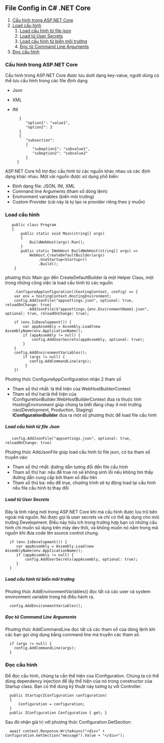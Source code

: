 ## File Config in C# .NET Core
1. [Cấu hình trong ASP.NET Core](#section1)
2. [Load cấu hình](#section2)
   1. [Load cấu hình từ file json](#section2.1)
   2. [Load từ User Secrets](#section2.2)
   3. [Load cấu hình từ biến môi trường](#Section2.3)
   4. [Đọc từ Command Line Arguments](#section2.4)
3. [Đọc cấu hình](#section3)

### Cấu hình trong ASP.NET Core<a name="section1"></a>
Cấu hình trong ASP.NET Core được lưu dưới dạng key-value, người dùng có thể lưu cấu hình trong các file định dạng
- Json
- XML
- INI

         {  
            "option1": "value1",  
            "option2": 2
         }
         {
            "subsection": 
            {
               "suboption1": "subvalue1",
               "suboption2": "subvalue2"  
            }
        }
        
ASP.NET Core hỗ trợ đọc cấu hình từ các nguồn khác nhau và các định dạng khác nhau. Một vài nguồn được sử dụng phổ biến:
- Định dạng file: JSON, INI, XML
- Command line Arguments (tham số dòng lệnh)
- Environment variables (biến môi trường)
- Custom Provider (cái này là tự tạo ra provider riêng theo ý muốn)
### Load cấu hình<a name="section2"></a>
       public class Program
       {
           public static void Main(string[] args)
           {
               BuildWebHost(args).Run();
           }
           public static IWebHost BuildWebHost(string[] args) =>
               WebHost.CreateDefaultBuilder(args)
                   .UseStartup<Startup>()
                   .Build();
        }
phương thức Main gọi đến CreateDefaultBuilder là một Helper Class, một trong những công việc là load cấu hình từ các nguồn

        .ConfigureAppConfiguration((hostingContext, config) => {
        var env = hostingContext.HostingEnvironment;
        config.AddJsonFile("appsettings.json", optional: true, reloadOnChange: true)
              .AddJsonFile($"appsettings.{env.EnvironmentName}.json", optional: true, reloadOnChange: true);
 
        if (env.IsDevelopment()) {
            var appAssembly = Assembly.Load(new AssemblyName(env.ApplicationName));
            if (appAssembly != null) {
                config.AddUserSecrets(appAssembly, optional: true);
            }
        }
        config.AddEnvironmentVariables();
            if (args != null) {
               config.AddCommandLine(args);
             }
        })
Phương thức ConfigureAppConfiguration nhận 2 tham số
- Tham số thứ nhất: là thể hiện của WebHostBuilderContext
-	Tham số thứ hai:là thể hiện của IConfiguretionBuilder.WebHostBuilderContext đưa ra thuộc tính HostingEnvironment giúp chúng ta biết đang chạy ở môi trường nào(Development, Production, Staging)
<br/><b>IConfigurationBuilder</b> đưa ra một số phương thức để load file cấu hình
##### Load cấu hình từ file Json<a name="section2.1"></a>
       config.AddJsonFile("appsettings.json", optional: true, reloadOnChange: true)
Phương thức AddJsonFile giúp load cấu hình từ file json, có ba tham số truyền vào:
-	Tham số thứ nhất: đường dẫn tương đối đến file cấu hình
-	Tham số thứ hai: nếu để true nó sẽ không sinh lỗi nếu không tìm thấy đường dẫn cung cấp bởi tham số đầu tiên
-	Tham số thứ ba: nếu để true, chương trình sẽ tự động load lại cấu hình nếu file cấu hình bị thay đổi
##### Load từ User Secrets<a name="section2.2"></a>
Đây là tính năng mới trong ASP.NET Core khi mà cấu hình được lưu trữ bên ngoài mã nguồn. Nó được gọi là user secrets và chỉ có thể áp dụng cho môi trường Development. Điều này hữu ích trong trường hợp bạn có những cấu hình chỉ muốn sử dụng trên máy dev thôi, và không muốn nó nằm trong mã nguồn khi đưa code lên source control chung.

      if (env.IsDevelopment()) {
         var appAssembly = Assembly.Load(new AssemblyName(env.ApplicationName));
         if (appAssembly != null) {
             config.AddUserSecrets(appAssembly, optional: true);
         }                   
      }
##### Load cấu hình từ biến môi trường<a name="section2.3"></a>
Phương thức AddEnvironmentVariables() đọc tất cả các user và system environment variable trong hệ điều hành ra.

      config.AddEnvironmentVariables();
##### Đọc từ Command Line Arguments<a name="section2.4"></a>
Phương thức AddCommandLine đọc tất cả các tham số của dòng lệnh khi các bạn gọi ứng dụng bằng command line mà truyền các tham số.

      if (args != null) {
        config.AddCommandLine(args);                    
      }
### Đọc cấu hình<a name="section3"></a>
Để đọc cấu hình, chúng ta cần thể hiện của IConfiguration. Chúng ta có thể dùng dependency injection để lấy thể hiện của nó trong constructor của Startup class. Bạn có thể dùng kỹ thuật này tương tự với Controller.

      public Startup(IConfiguration configuration)
      {
          Configuration = configuration;
      }
      public IConfiguration Configuration { get; }
Sau đó nhận giá trị với phương thức Configuration.GetSection:

      await context.Response.WriteAsync("<div>" + Configuration.GetSection("message").Value + "</div>");
   